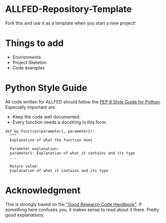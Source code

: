 # ALLFED-Repository-Template
Fork this and use it as a template when you start a new project!

# Things to add
* Environments
* Project Skeleton
* Code examples


# Python Style Guide
All code written for ALLFED should follow the [PEP 8 Style Guide for Python](https://peps.python.org/pep-0008/). Especially important are:
* Keep the code well documented. 
* Every function needs a docstring in this form:
```
def my_function(parameter1, parameter2):
  """
  Explanation of what the function does
  
  Parameter explanation:
  parameter1: Explanation of what it contains and its type
  ...
  
  Return value:
  Explanation of what it contains and its type
```
  
  



# Acknowledgment
This is strongly based on the ["Good Research Code Handbook"](https://goodresearch.dev/index.html). If something here confuses you, it makes sense to read about it there. Pretty good explanations. 

